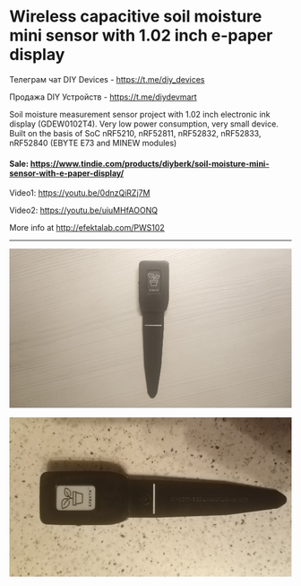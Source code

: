 # Wireless capacitive soil moisture mini sensor with 1.02 inch e-paper display

Телеграм чат DIY Devices - https://t.me/diy_devices

Продажа DIY Устройств - https://t.me/diydevmart

Soil moisture measurement sensor project with 1.02 inch electronic ink display (GDEW0102T4). Very low power consumption, very small device. Built on the basis of SoC nRF5210, nRF52811, nRF52832, nRF52833, nRF52840 (EBYTE E73 and MINEW modules)

#### Sale: https://www.tindie.com/products/diyberk/soil-moisture-mini-sensor-with-e-paper-display/

Video1: https://youtu.be/0dnzQiRZj7M

Video2: https://youtu.be/uiuMHfAOONQ

More info at http://efektalab.com/PWS102

---

![Wireless capacitive soil moisture mini sensor with 1.02 inch e-paper display](https://github.com/smartboxchannel/Wireless-capacitive-soil-moisture-mini-sensor-with-e-paper-display/blob/main/Images/001.jpg) 


![Wireless capacitive soil moisture mini sensor with 1.02 inch e-paper display](https://github.com/smartboxchannel/Wireless-capacitive-soil-moisture-mini-sensor-with-e-paper-display/blob/main/Images/002.jpg) 
